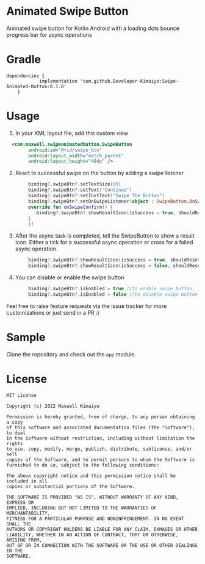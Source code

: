 # Animated Swipe Button
Animated swipe button for Kotlin Android with a loading dots bounce progress bar for async operations

# Gradle
```
dependencies {
	        implementation 'com.github.Developer-Kimaiyo:Swipe-Animated-Button:0.1.0'
	}
```

# Usage
1. In your XML layout file, add this custom view
```xml
  <com.maxwell.swipeanimatedbutton.SwipeButton
        android:id="@+id/swipe_btn"
        android:layout_width="match_parent"
        android:layout_height="48dp" />
```

2. React to successful swipe on the button by adding a swipe listener
```kotlin
        binding?.swipeBtn?.setTextSize(60)
        binding?.swipeBtn?.setText("Continue")
        binding?.swipeBtn?.setInstText("Swipe The Button")
        binding?.swipeBtn?.setOnSwipeListener(object : SwipeButton.OnSwipeListener {
        override fun onSwipeConfirm() {
           binding?.swipeBtn?.showResultIcon(isSuccess = true, shouldReset = true)
        }
        })

```

3. After the async task is completed, tell the SwipeButton to show a result icon.
   Either a tick for a successful async operation or cross for a failed async operation.

```kotlin
        binding?.swipeBtn?.showResultIcon(isSuccess = true, shouldReset = true) //if task succeeds
        binding?.swipeBtn?.showResultIcon(isSuccess = false, shouldReset = true) //if task fails
```

4. You can disable or enable the swipe button

```kotlin
        binding?.swipeBtn?.isEnabled = true //to enable swipe button
        binding?.swipeBtn?.isEnabled = false //to disable swipe button
```


Feel free to raise feature requests via the issue tracker for more customizations or just send in a PR :)

# Sample
Clone the repository and check out the `app` module.

# License

```
MIT License

Copyright (c) 2022 Maxwell Kimaiyo

Permission is hereby granted, free of charge, to any person obtaining a copy
of this software and associated documentation files (the "Software"), to deal
in the Software without restriction, including without limitation the rights
to use, copy, modify, merge, publish, distribute, sublicense, and/or sell
copies of the Software, and to permit persons to whom the Software is
furnished to do so, subject to the following conditions:

The above copyright notice and this permission notice shall be included in all
copies or substantial portions of the Software.

THE SOFTWARE IS PROVIDED "AS IS", WITHOUT WARRANTY OF ANY KIND, EXPRESS OR
IMPLIED, INCLUDING BUT NOT LIMITED TO THE WARRANTIES OF MERCHANTABILITY,
FITNESS FOR A PARTICULAR PURPOSE AND NONINFRINGEMENT. IN NO EVENT SHALL THE
AUTHORS OR COPYRIGHT HOLDERS BE LIABLE FOR ANY CLAIM, DAMAGES OR OTHER
LIABILITY, WHETHER IN AN ACTION OF CONTRACT, TORT OR OTHERWISE, ARISING FROM,
OUT OF OR IN CONNECTION WITH THE SOFTWARE OR THE USE OR OTHER DEALINGS IN THE
SOFTWARE.
```